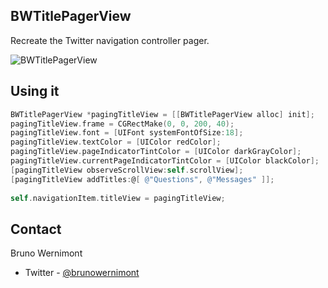 ## BWTitlePagerView

Recreate the Twitter navigation controller pager.

![BWTitlePagerView](https://github.com/brunow/BWTitlePagerView/raw/master/shot.png)

## Using it

```objective-c
BWTitlePagerView *pagingTitleView = [[BWTitlePagerView alloc] init];
pagingTitleView.frame = CGRectMake(0, 0, 200, 40);
pagingTitleView.font = [UIFont systemFontOfSize:18];
pagingTitleView.textColor = [UIColor redColor];
pagingTitleView.pageIndicatorTintColor = [UIColor darkGrayColor];
pagingTitleView.currentPageIndicatorTintColor = [UIColor blackColor];
[pagingTitleView observeScrollView:self.scrollView];
[pagingTitleView addTitles:@[ @"Questions", @"Messages" ]];
    
self.navigationItem.titleView = pagingTitleView;
```


## Contact

Bruno Wernimont

- Twitter - [@brunowernimont](http://twitter.com/brunowernimont)

